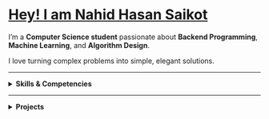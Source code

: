# [Hey! I am Nahid Hasan Saikot](https://nahiiiiid.github.io)

I’m a **Computer Science student** passionate about **Backend Programming**, **Machine Learning**, and **Algorithm Design**.  

I love turning complex problems into simple, elegant solutions.

---

<details>
<summary><b>Skills & Competencies</b></summary>

<table>
  <tr>
    <td><b>Languages & Kits</b></td>
    <td>
      <code>C++</code> | <code>Python</code> | <code>OOP</code> | <code>Linux</code> | 
      <code>Git</code> | <code>VS Code</code> | <code>Notebook</code> | <code>LaTeX</code> | 
      <code>System Design</code>
    </td>
  </tr>
  <tr>
    <td><b>Machine Learning</b></td>
    <td>
      <code>NumPy</code> | <code>Pandas</code> | <code>Scikit-learn</code> | <code>Matplotlib</code> | 
      <code>Seaborn</code> | <code>TensorFlow</code> | <code>Streamlit</code>
    </td>
  </tr>
  <tr>
    <td><b>Back-End</b></td>
    <td>
      <code>Flask</code> | <code>Django</code> | <code>FastAPI</code> | <code>RESTful APIs</code> | 
      <code>MySQL</code> | <code>PostgreSQL</code> | <code>Docker</code>
    </td>
  </tr>
</table>
</details>

---

<details>
<summary><b>Projects</b></summary>

<table>
  <tr>
    <td>
      <b>Intelligent Algorithms Visualizer</b><br>
      <small>
        <a href="https://github.com/nahiiiiid/intelligent-algorithms-visualizer">Source Code</a> | 
        <a href="#">Live</a>
      </small>
    </td>
    <td>Visualizes sorting, searching, graph, and backtracking algorithms with interactive animations and AI-based recommendations.</td>
    <td><code>Python</code>, <code>HTML</code>, <code>CSS</code>, <code>JavaScript</code></td>
  </tr>
  <tr>
    <td>
      <b>Networking WhatsApp Chat Application</b><br>
      <small>
        <a href="https://github.com/nahiiiiid/networking-chat-app">Source Code</a> | 
        <a href="#">Live</a>
      </small>
    </td>
    <td>Real-time chat app with user authentication, message storage, and responsive UI using Python & socket programming.</td>
    <td><code>Python</code>, <code>Socket Programming</code>, <code>Tkinter</code></td>
  </tr>
  <tr>
    <td>
      <b>Integrated Bookstore System</b><br>
      <small>
        <a href="https://github.com/nahiiiiid/read-relax-bookstore">Source Code</a> | 
        <a href="#">Live</a>
      </small>
    </td>
    <td>Manage books, images, and user interactions with a complete database-backed system.</td>
    <td><code>Python</code>, <code>MySQL</code>, <code>Django</code></td>
  </tr>
</table>
</details>

<!--
---

#Feel free to contact with me!
<p align="center">
  <a href="mailto:nahid@example.com" target="blank">
    <img src="https://img.shields.io/badge/-Gmail-0d1117?style=for-the-badge&logo=gmail&logoColor=EA4335" alt="Gmail"/>
  </a>
  <a href="https://wa.me/8801XXXXXXXXX" target="blank">
    <img src="https://img.shields.io/badge/-WhatsApp-0d1117?style=for-the-badge&logo=whatsapp&logoColor=25D366" alt="WhatsApp"/>
  </a>
  <a href="https://www.linkedin.com/in/nahidhasansaikot/" target="_blank">
    <img src="https://img.shields.io/badge/-LinkedIn-0d1117?style=for-the-badge&logo=linkedin&logoColor=0A66C2" alt="LinkedIn"/>
  </a>
  <a href="https://www.kaggle.com/nahidhasansaikot" target="_blank">
    <img src="https://img.shields.io/badge/-Kaggle-0d1117?style=for-the-badge&logo=kaggle&logoColor=20BEFF" alt="Kaggle"/>
  </a>
  <a href="https://codeforces.com/profile/nahiiiiid" target="_blank">
    <img src="https://img.shields.io/badge/-Codeforces-0d1117?style=for-the-badge&logo=codeforces&logoColor=1F8ACB" alt="Codeforces"/>
  </a>
  <a href="https://www.hackerrank.com/nahidhasansaikot" target="_blank">
    <img src="https://img.shields.io/badge/-HackerRank-0d1117?style=for-the-badge&logo=hackerrank&logoColor=2EC866" alt="HackerRank"/>
  </a>
  <a href="https://leetcode.com/nahiiiiid/" target="_blank">
    <img src="https://img.shields.io/badge/-LeetCode-0d1117?style=for-the-badge&logo=leetcode&logoColor=F79F1F" alt="LeetCode"/>
  </a>
</p>

-->
